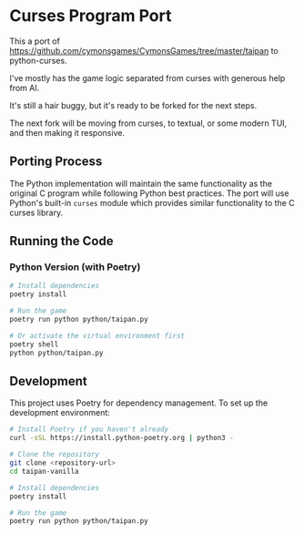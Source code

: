 # Curses Program Port

This a port of https://github.com/cymonsgames/CymonsGames/tree/master/taipan to python-curses.

I've mostly has the game logic separated from curses with generous help from AI.

It's still a hair buggy, but it's ready to be forked for the next steps.

The next fork will be moving from curses, to textual, or some modern TUI, and then making it responsive.

## Porting Process

The Python implementation will maintain the same functionality as the original C program while following Python best practices. The port will use Python's built-in `curses` module which provides similar functionality to the C curses library.

## Running the Code

### Python Version (with Poetry)
```bash
# Install dependencies
poetry install

# Run the game
poetry run python python/taipan.py

# Or activate the virtual environment first
poetry shell
python python/taipan.py
```

## Development

This project uses Poetry for dependency management. To set up the development environment:

```bash
# Install Poetry if you haven't already
curl -sSL https://install.python-poetry.org | python3 -

# Clone the repository
git clone <repository-url>
cd taipan-vanilla

# Install dependencies
poetry install

# Run the game
poetry run python python/taipan.py
``` 